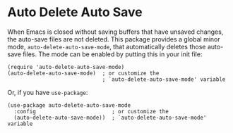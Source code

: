 # Auto Delete Auto Save

When Emacs is closed without saving buffers that have unsaved changes, the
auto-save files are not deleted.  This package provides a global minor mode,
`auto-delete-auto-save-mode`, that automatically deletes those auto-save files.
The mode can be enabled by putting this in your init file:

    (require 'auto-delete-auto-save-mode)
    (auto-delete-auto-save-mode)  ; or customize the
                                  ; `auto-delete-auto-save-mode' variable

Or, if you have `use-package`:

    (use-package auto-delete-auto-save-mode
      :config                        ; or customize the
      (auto-delete-auto-save-mode))  ; `auto-delete-auto-save-mode' variable
